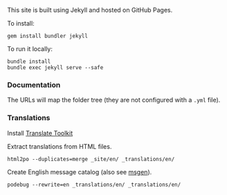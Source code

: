This site is built using Jekyll and hosted on GitHub Pages.

To install:
```
gem install bundler jekyll
```

To run it locally:
```
bundle install
bundle exec jekyll serve --safe
```

### Documentation

The URLs will map the folder tree (they are not configured with a `.yml` file).

### Translations

Install [Translate Toolkit](http://docs.translatehouse.org/projects/translate-toolkit/en/latest/installation.html)

Extract translations from HTML files.

```
html2po --duplicates=merge _site/en/ _translations/en/
```

Create English message catalog (also see [msgen](https://linux.die.net/man/1/msgen)).

```
podebug --rewrite=en _translations/en/ _translations/en/
```
